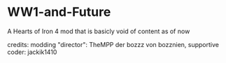 # WW1-and-Future
A Hearts of Iron 4 mod that is basicly void of content as of now

credits:
          modding "director": TheMPP der bozzz von bozznien, 
          supportive coder: jackik1410
